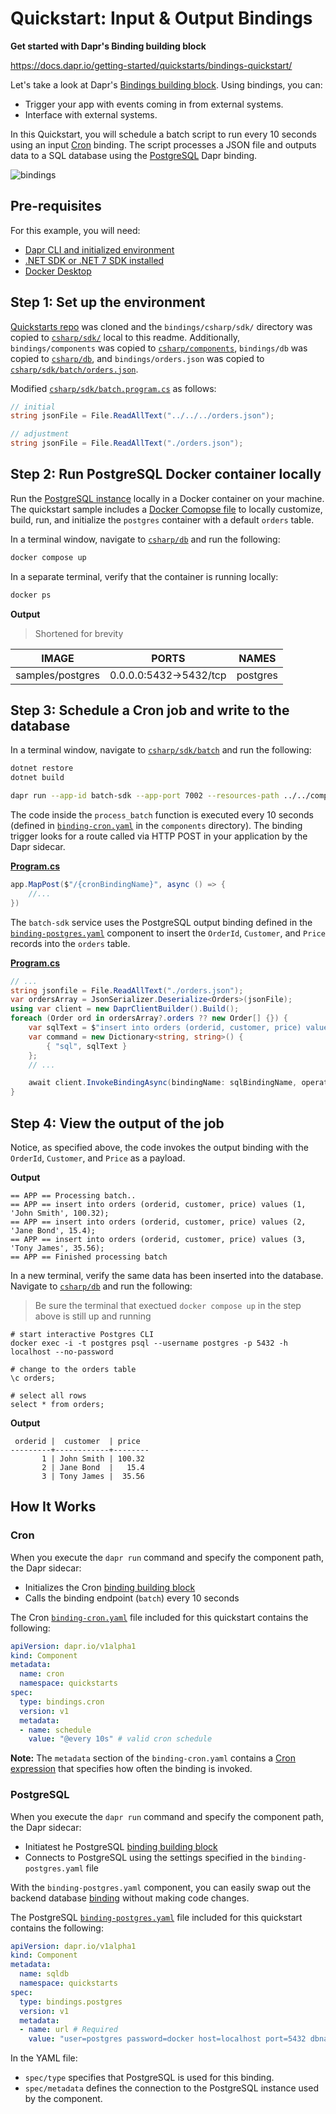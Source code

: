 # Quickstart: Input & Output Bindings

**Get started with Dapr's Binding building block**  

https://docs.dapr.io/getting-started/quickstarts/bindings-quickstart/

Let's take a look at Dapr's [Bindings building block](https://docs.dapr.io/developing-applications/building-blocks/bindings/). Using bindings, you can:

* Trigger your app with events coming in from external systems.
* Interface with external systems.

In this Quickstart, you will schedule a batch script to run every 10 seconds using an input [Cron](https://docs.dapr.io/reference/components-reference/supported-bindings/cron/) binding. The script processes a JSON file and outputs data to a SQL database using the [PostgreSQL](https://docs.dapr.io/reference/components-reference/supported-bindings/postgres) Dapr binding.

![bindings](https://docs.dapr.io/images/bindings-quickstart/bindings-quickstart.png)

## Pre-requisites

For this example, you will need:

* [Dapr CLI and initialized environment](https://docs.dapr.io/getting-started)
* [.NET SDK or .NET 7 SDK installed](https://dotnet.microsoft.com/download)
* [Docker Desktop](https://www.docker.com/products/docker-desktop)

## Step 1: Set up the environment

[Quickstarts repo](https://github.com/dapr/quickstarts/) was cloned and the `bindings/csharp/sdk/` directory was copied to [`csharp/sdk/`](./csharp/sdk/) local to this readme. Additionally, `bindings/components` was copied to [`csharp/components`](./csharp/components/), `bindings/db` was copied to [`csharp/db`](./csharp/db/), and `bindings/orders.json` was copied to [`csharp/sdk/batch/orders.json`](./csharp/sdk/batch/orders.json).

Modified [`csharp/sdk/batch.program.cs`](./csharp/sdk/batch/program.cs#L36) as follows:

```cs
// initial
string jsonFile = File.ReadAllText("../../../orders.json");

// adjustment
string jsonFile = File.ReadAllText("./orders.json");
```

## Step 2: Run PostgreSQL Docker container locally

Run the [PostgreSQL instance](https://www.postgresql.org/) locally in a Docker container on your machine. The quickstart sample includes a [Docker Comopse file](./csharp/db/docker-compose.yml) to locally customize, build, run, and initialize the `postgres` container with a default `orders` table.

In a terminal window, navigate to [`csharp/db`](./csharp/db/) and run the following:

``` bash
docker compose up
```

In a separate terminal, verify that the container is running locally:

```bash
docker ps
```

**Output**

> Shortened for brevity

IMAGE | PORTS | NAMES
------|-------|------
samples/postgres | 0.0.0.0:5432->5432/tcp | postgres

## Step 3: Schedule a Cron job and write to the database

In a terminal window, navigate to [`csharp/sdk/batch`](./csharp/sdk/batch/) and run the following:

```bash
dotnet restore
dotnet build

dapr run --app-id batch-sdk --app-port 7002 --resources-path ../../compoennts -- dotnet run
```

The code inside the `process_batch` function is executed every 10 seconds (defined in [`binding-cron.yaml`](./csharp/components/binding-cron.yaml) in the `components` directory). The binding trigger looks for a route called via HTTP POST in your application by the Dapr sidecar.

[**Program.cs**](./csharp/sdk/batch/program.cs#L33)

```cs
app.MapPost($"/{cronBindingName}", async () => {
    //...
})
```

The `batch-sdk` service uses the PostgreSQL output binding defined in the [`binding-postgres.yaml`](./csharp/components/binding-postgres.yaml) component to insert the `OrderId`, `Customer`, and `Price` records into the `orders` table.

[**Program.cs**](./csharp/sdk/batch/program.cs#L36)

```cs
// ...
string jsonfile = File.ReadAllText("./orders.json");
var ordersArray = JsonSerializer.Deserialize<Orders>(jsonFile);
using var client = new DaprClientBuilder().Build();
foreach (Order ord in ordersArray?.orders ?? new Order[] {}) {
    var sqlText = $"insert into orders (orderid, customer, price) values ({ord.OrderId}, '{ord.Customer}', {ord.Price});";
    var command = new Dictionary<string, string>() {
        { "sql", sqlText }
    };
    // ...

    await client.InvokeBindingAsync(bindingName: sqlBindingName, operation: "exec", data: "", metadata: command);
}
```

## Step 4: View the output of the job

Notice, as specified above, the code invokes the output binding with the `OrderId`, `Customer`, and `Price` as a payload.

**Output**

```
== APP == Processing batch..
== APP == insert into orders (orderid, customer, price) values (1, 'John Smith', 100.32);
== APP == insert into orders (orderid, customer, price) values (2, 'Jane Bond', 15.4);
== APP == insert into orders (orderid, customer, price) values (3, 'Tony James', 35.56);
== APP == Finished processing batch
```

In a new terminal, verify the same data has been inserted into the database. Navigate to [`csharp/db`](./csharp/db/) and run the following:

> Be sure the terminal that exectued `docker compose up` in the step above is still up and running

```
# start interactive Postgres CLI
docker exec -i -t postgres psql --username postgres -p 5432 -h localhost --no-password

# change to the orders table
\c orders;

# select all rows
select * from orders;
```

**Output**

```
 orderid |  customer  | price
---------+------------+--------
       1 | John Smith | 100.32
       2 | Jane Bond  |   15.4
       3 | Tony James |  35.56
```

## How It Works

### Cron

When you execute the `dapr run` command and specify the component path, the Dapr sidecar:

* Initializes the Cron [binding building block](https://docs.dapr.io/developing-applications/building-blocks/bindings/)
* Calls the binding endpoint (`batch`) every 10 seconds

The Cron [`binding-cron.yaml`](./csharp/components/binding-cron.yaml) file included for this quickstart contains the following:

```yaml
apiVersion: dapr.io/v1alpha1
kind: Component
metadata:
  name: cron
  namespace: quickstarts
spec:
  type: bindings.cron
  version: v1
  metadata:
  - name: schedule
    value: "@every 10s" # valid cron schedule
```

**Note:** The `metadata` section of the `binding-cron.yaml` contains a [Cron expression](https://docs.dapr.io/reference/components-reference/supported-bindings/cron/) that specifies how often the binding is invoked.

### PostgreSQL

When you execute the `dapr run` command and specify the component path, the Dapr sidecar:
* Initiatest he PostgreSQL [binding building block](https://docs.dapr.io/reference/components-reference/supported-bindings/postgres/)
* Connects to PostgreSQL using the settings specified in the `binding-postgres.yaml` file

With the `binding-postgres.yaml` component, you can easily swap out the backend database [binding](https://docs.dapr.io/reference/components-reference/supported-bindings/) without making code changes.

The PostgreSQL [`binding-postgres.yaml`](./csharp/components/binding-postgres.yaml) file included for this quickstart contains the following:

```yaml
apiVersion: dapr.io/v1alpha1
kind: Component
metadata:
  name: sqldb
  namespace: quickstarts
spec:
  type: bindings.postgres
  version: v1
  metadata:
  - name: url # Required
    value: "user=postgres password=docker host=localhost port=5432 dbname=orders pool_min_conns=1 pool_max_conns=10"
```

In the YAML file:

* `spec/type` specifies that PostgreSQL is used for this binding.
* `spec/metadata` defines the connection to the PostgreSQL instance used by the component.